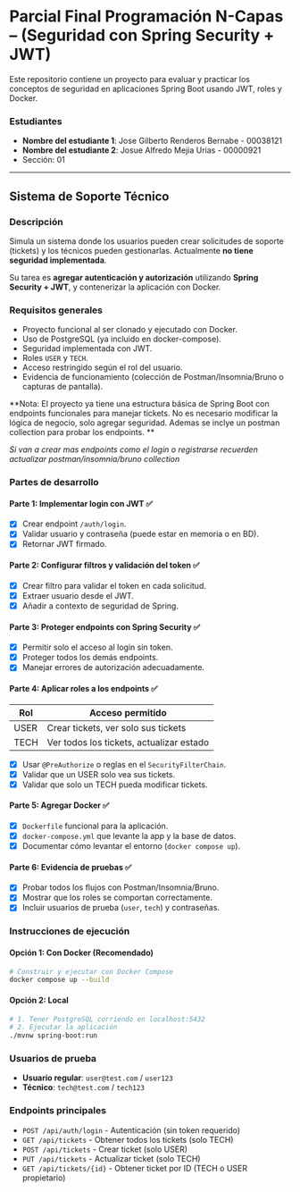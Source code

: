 # Parcial Final Programación N-Capas – (Seguridad con Spring Security + JWT)

Este repositorio contiene un proyecto para evaluar y practicar los conceptos de seguridad en aplicaciones Spring Boot usando JWT, roles y Docker.

### Estudiantes

- **Nombre del estudiante 1**: Jose Gilberto Renderos Bernabe - 00038121
- **Nombre del estudiante 2**: Josue Alfredo Mejia Urias - 00000921
- Sección: 01

---

## Sistema de Soporte Técnico

### Descripción

Simula un sistema donde los usuarios pueden crear solicitudes de soporte (tickets) y los técnicos pueden gestionarlas. Actualmente **no tiene seguridad implementada**.

Su tarea es **agregar autenticación y autorización** utilizando **Spring Security + JWT**, y contenerizar la aplicación con Docker.

### Requisitos generales

- Proyecto funcional al ser clonado y ejecutado con Docker.
- Uso de PostgreSQL (ya incluido en docker-compose).
- Seguridad implementada con JWT.
- Roles `USER` y `TECH`.
- Acceso restringido según el rol del usuario.
- Evidencia de funcionamiento (colección de Postman/Insomnia/Bruno o capturas de pantalla).

**Nota: El proyecto ya tiene una estructura básica de Spring Boot con endpoints funcionales para manejar tickets. No es necesario modificar la lógica de negocio, solo agregar seguridad. Ademas se inclye un postman collection para probar los endpoints. **

_Si van a crear mas endpoints como el login o registrarse recuerden actualizar postman/insomnia/bruno collection_

### Partes de desarrollo

#### Parte 1: Implementar login con JWT ✅

- [x] Crear endpoint `/auth/login`.
- [x] Validar usuario y contraseña (puede estar en memoria o en BD).
- [x] Retornar JWT firmado.

#### Parte 2: Configurar filtros y validación del token ✅

- [x] Crear filtro para validar el token en cada solicitud.
- [x] Extraer usuario desde el JWT.
- [x] Añadir a contexto de seguridad de Spring.

#### Parte 3: Proteger endpoints con Spring Security ✅

- [x] Permitir solo el acceso al login sin token.
- [x] Proteger todos los demás endpoints.
- [x] Manejar errores de autorización adecuadamente.

#### Parte 4: Aplicar roles a los endpoints ✅

| Rol  | Acceso permitido                         |
| ---- | ---------------------------------------- |
| USER | Crear tickets, ver solo sus tickets      |
| TECH | Ver todos los tickets, actualizar estado |

- [x] Usar `@PreAuthorize` o reglas en el `SecurityFilterChain`.
- [x] Validar que un USER solo vea sus tickets.
- [x] Validar que solo un TECH pueda modificar tickets.

#### Parte 5: Agregar Docker ✅

- [x] `Dockerfile` funcional para la aplicación.
- [x] `docker-compose.yml` que levante la app y la base de datos.
- [x] Documentar cómo levantar el entorno (`docker compose up`).

#### Parte 6: Evidencia de pruebas ✅

- [x] Probar todos los flujos con Postman/Insomnia/Bruno.
- [x] Mostrar que los roles se comportan correctamente.
- [x] Incluir usuarios de prueba (`user`, `tech`) y contraseñas.

### Instrucciones de ejecución

#### Opción 1: Con Docker (Recomendado)

```bash
# Construir y ejecutar con Docker Compose
docker compose up --build
```

#### Opción 2: Local

```bash
# 1. Tener PostgreSQL corriendo en localhost:5432
# 2. Ejecutar la aplicación
./mvnw spring-boot:run
```

### Usuarios de prueba

- **Usuario regular**: `user@test.com` / `user123`
- **Técnico**: `tech@test.com` / `tech123`

### Endpoints principales

- `POST /api/auth/login` - Autenticación (sin token requerido)
- `GET /api/tickets` - Obtener todos los tickets (solo TECH)
- `POST /api/tickets` - Crear ticket (solo USER)
- `PUT /api/tickets` - Actualizar ticket (solo TECH)
- `GET /api/tickets/{id}` - Obtener ticket por ID (TECH o USER propietario)
